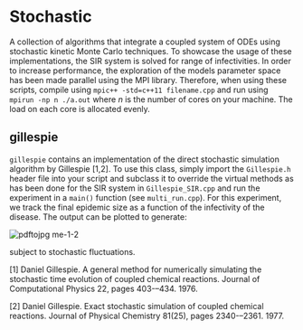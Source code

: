 # Stochastic

A collection of algorithms that integrate a coupled system of ODEs using stochastic kinetic Monte Carlo techniques. To showcase the usage of these implementations, the SIR system is solved for range of infectivities. In order to increase performance, the exploration of the models parameter space has been made parallel using the MPI library. Therefore, when using these scripts, compile using `mpic++ -std=c++11 filename.cpp` and run using `mpirun -np n ./a.out` where $n$ is the number of cores on your machine. The load on each core is allocated evenly. 

## gillespie

`gillespie` contains an implementation of the direct stochastic simulation algorithm by Gillespie [1,2]. To use this class, simply import the `Gillespie.h` header file into your script and subclass it to override the virtual methods as has been done for the SIR system in `Gillespie_SIR.cpp` and run the experiment in a `main()` function (see `multi_run.cpp`). For this experiment, we track the final epidemic size as a function of the infectivity of the disease. The output can be plotted to generate: 

![pdftojpg me-1-2](https://user-images.githubusercontent.com/29250174/46246662-44012980-c3f9-11e8-8d43-089bd0d1df71.jpg)

subject to stochastic fluctuations. 


[1] Daniel Gillespie. A general method for numerically simulating the stochastic time evolution of coupled chemical reactions. Journal of Computational Physics 22, pages 403-–434. 1976.

[2] Daniel Gillespie. Exact stochastic simulation of coupled chemical reactions. Journal of Physical Chemistry 81(25), pages 2340-–2361. 1977.
